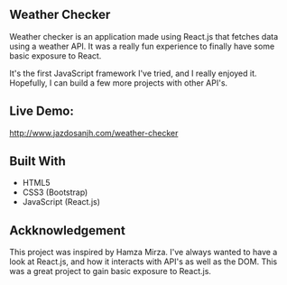 ## Weather Checker

Weather checker is an application made using React.js that fetches data using a weather API. It was a really fun experience to
finally have some basic exposure to React. 

It's the first JavaScript framework I've tried, and I really enjoyed it. Hopefully, I can build a few more projects with other API's.

## Live Demo:
http://www.jazdosanjh.com/weather-checker

## Built With

* HTML5
* CSS3 (Bootstrap)
* JavaScript (React.js)

## Ackknowledgement
This project was inspired by Hamza Mirza. I've always wanted to have a look at React.js, and how it interacts with API's as well as the DOM. This was a great project to gain basic exposure to React.js.
